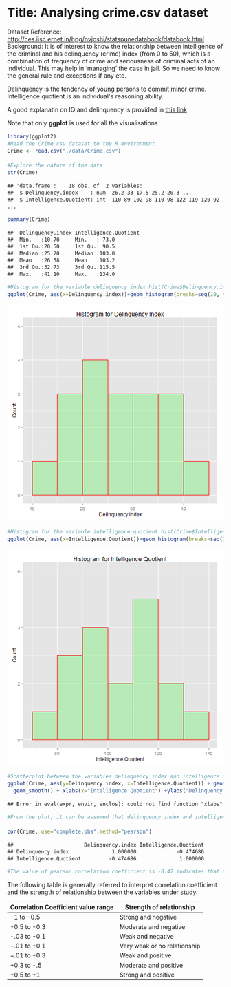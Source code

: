 Title: Analysing crime.csv dataset
========================================================
Dataset Reference: http://ces.iisc.ernet.in/hpg/nvjoshi/statspunedatabook/databook.html  
Background: It is of interest to know the relationship between intelligence of the criminal and his delinquency (crime) index (from 0 to 50), which is a combination of frequency of crime and seriousness of criminal acts of an individual. This may help in ‘managing’ the case in jail. So we need to know the general rule and exceptions if any etc.  
 
Delinquency is the tendency of young persons to commit minor crime. 
Intelligence quotient is an individual's reasoning ability.

A good explanatin on IQ and delinquency is provided in [this link](http://www.encyclopedia.com/doc/1G2-3403000143.html)

Note that only **ggplot** is used for all the visualisations


```r
library(ggplot2)
#Read the Crime.csv dataset to the R environment 
Crime <- read.csv("./data/Crime.csv")

#Explore the nature of the data
str(Crime)
```

```
## 'data.frame':	18 obs. of  2 variables:
##  $ Delinquency.index    : num  26.2 33 17.5 25.2 20.3 ...
##  $ Intelligence.Quotient: int  110 89 102 98 110 98 122 119 120 92 ...
```

```r
summary(Crime)
```

```
##  Delinquency.index Intelligence.Quotient
##  Min.   :10.70     Min.   : 73.0        
##  1st Qu.:20.50     1st Qu.: 90.5        
##  Median :25.20     Median :103.0        
##  Mean   :26.58     Mean   :103.2        
##  3rd Qu.:32.73     3rd Qu.:115.5        
##  Max.   :41.10     Max.   :134.0
```

```r
#Histogram for the variable delinquency index hist(Crime$Delinquency.index)
ggplot(Crime, aes(x=Delinquency.index))+geom_histogram(breaks=seq(10, 45, by = 5),col="red", fill="green", alpha = .2) + labs(title="Histogram for Delinquency Index") + labs(x="Delinquency Index", y="Count") +  xlim(c(10,45)) + ylim(c(0,5))
```

![plot of chunk unnamed-chunk-1](figure/unnamed-chunk-1-1.png) 

```r
#Histogram for the variable intelligence quotient hist(Crime$Intelligence.Quotient)
ggplot(Crime, aes(x=Intelligence.Quotient))+geom_histogram(breaks=seq(70, 140, by = 10),col="red", fill="green", alpha = .2) + labs(title="Histogram for Intelligence Quotient") + labs(x="Intelligence Quotient", y="Count") +  xlim(c(70,140)) + ylim(c(0,6))
```

![plot of chunk unnamed-chunk-1](figure/unnamed-chunk-1-2.png) 

```r
#Scatterplot between the variables delinquency index and intelligence quotient
ggplot(Crime, aes(y=Delinquency.index, x=Intelligence.Quotient)) + geom_point(shape=1) +    # Use hollow circles 
  geom_smooth() + xlabs(x="Intelligence Quotient") +ylabs("Delinquency Index")+title("Scatter plot - Delinquency Index and Intelligence Quotient ")
```

```
## Error in eval(expr, envir, enclos): could not find function "xlabs"
```

```r
#From the plot, it can be assumed that delinquency index and intelligence quotient are negatively correlated. Let us look at the correlation coefficient between them

cor(Crime, use="complete.obs",method="pearson")
```

```
##                       Delinquency.index Intelligence.Quotient
## Delinquency.index              1.000000             -0.474686
## Intelligence.Quotient         -0.474686              1.000000
```

```r
#The value of pearson correlation coefficient is -0.47 indicates that as depicted in the above scatter plot the delinquency index and intelligence quotient are negatively correlated with a moderate strength of relationship.
```
The following table is generally referred to interpret correlation coefficient and the strength of relationship between the variables under study.

Correlation Coefficient value range  | Strength of relationship
------------- | -------------
-1 to -0.5  | Strong and negative
-0.5 to -0.3  | Moderate and negative
-.03 to -0.1  | Weak and negative
-.01 to +0.1  | Very weak or no relationship
+.01 to +0.3  | Weak and positive
+0.3 to -.5  | Moderate and positive
+0.5 to +1  | Strong and positive
